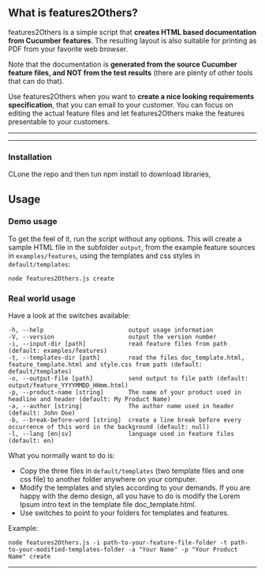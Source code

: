## What is features2Others?

features2Others is a simple script that **creates HTML based documentation from Cucumber features**. The resulting layout
is also suitable for printing as PDF from your favorite web browser.

Note that the documentation is **generated from the source Cucumber feature files, and NOT from the test results** (there
are plenty of other tools that can do that).

Use features2Others when you want to **create a nice looking requirements specification**, that you can email to your customer.
You can focus on editing the actual feature files and let features2Others make the features presentable to your customers.

---

---

### Installation

CLone the repo and then tun npm install to download libraries,


## Usage

### Demo usage

To get the feel of it, run the script without any options. This will create a sample HTML file in the subfolder `output`,
from the example feature sources in `examples/features`, using the templates and css styles in `default/templates`:

```
node features2Others.js create
```
 

### Real world usage

Have a look at the switches available:

```
-h, --help                        output usage information
-V, --version                     output the version number
-i, --input-dir [path]            read feature files from path (default: examples/features)
-t, --templates-dir [path]        read the files doc_template.html, feature_template.html and style.css from path (default: default/templates)
-o, --output-file [path]          send output to file path (default: output/feature_YYYYMMDD_HHmm.html)
-p, --product-name [string]       The name of your product used in headline and header (default: My Product Name)
-a, --author [string]             The author name used in header (default: John Doe)
-b, --break-before-word [string]  create a line break before every occurrence of this word in the background (default: null)
-l, --lang [en|sv]                language used in feature files (default: en)

```

What you normally want to do is:
* Copy the three files in `default/templates` (two template files and one css file) to another folder anywhere on your computer.
* Modify the templates and styles according to your demands. If you are happy with the demo design, all you have
to do is modify the Lorem Ipsum intro text in the template file doc_template.html.
* Use switches to point to your folders for templates and features.

Example:

```
node features2Others.js -i path-to-your-feature-file-folder -t path-to-your-modified-templates-folder -a "Your Name" -p "Your Product Name" create
```

---

